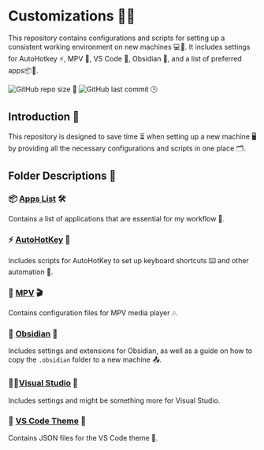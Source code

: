 # Customizations 🎉✨

This repository contains configurations and scripts for setting up a consistent working environment on new machines 💻🔧. It includes settings for AutoHotkey ⚡, MPV 🎥, VS Code 🎨, Obsidian 📝, and a list of preferred apps📦🌟.

![GitHub repo size](https://img.shields.io/github/repo-size/ShivanshShukla01/Customizations) 📏
![GitHub last commit](https://img.shields.io/github/last-commit/ShivanshShukla01/Customizations) 🕒

## Introduction 🎊

This repository is designed to save time ⏳ when setting up a new machine 🖥️ by providing all the necessary configurations and scripts in one place 🗂️.

## Folder Descriptions 📂

### 📦 [Apps List](https://github.com/ShivanshShukla01/Customizations/tree/main/Apps%20List) 🛠️

Contains a list of applications that are essential for my workflow 🚀.

### ⚡ [AutoHotKey](https://github.com/ShivanshShukla01/Customizations/tree/main/AutoHotKey) 🔑

Includes scripts for AutoHotKey to set up keyboard shortcuts ⌨️ and other automation 🤖.

### 🎥 [MPV](https://github.com/ShivanshShukla01/Customizations/tree/main/MPV) 🎬

Contains configuration files for MPV media player 🎶.

### 📝 [Obsidian](https://github.com/ShivanshShukla01/Customizations/tree/main/Obsidian) 📖

Includes settings and extensions for Obsidian, as well as a guide on how to copy the `.obsidian` folder to a new machine 📤.

### 👩‍💻[Visual Studio](https://github.com/ShivanshShukla01/Customizations/tree/main/Visual%20Studio) 🦾

Includes settings and might be something more for Visual Studio.

### 🎨 [VS Code Theme](https://github.com/ShivanshShukla01/Customizations/tree/main/VS%20Code%20Theme) 🎉

Contains JSON files for the VS Code theme 🎨.
